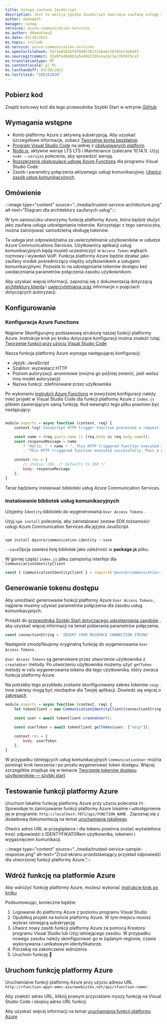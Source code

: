 ```yaml
---
title: Usługa zaufana JavaScript
description: Jest to wersja języka JavaScript tworząca zaufaną usługę dla usług komunikacyjnych.
author: dademath
manager: nimag
services: azure-communication-services
ms.author: ddematheu2
ms.date: 03/10/2021
ms.topic: include
ms.service: azure-communication-services
ms.openlocfilehash: 5b71a0581bf4f9d8239171e6abc56f87e7ae8183
ms.sourcegitcommit: 32e0fedb80b5a5ed0d2336cea18c3ec3b5015ca1
ms.translationtype: MT
ms.contentlocale: pl-PL
ms.lasthandoff: 03/30/2021
ms.locfileid: "105152828"
---
```

## <a name="download-code"></a>Pobierz kod

Znajdź końcowy kod dla tego przewodnika Szybki Start w witrynie [GitHub](https://github.com/Azure-Samples/communication-services-javascript-quickstarts/tree/main/trusted-authentication-service)

## <a name="prerequisites"></a>Wymagania wstępne

- Konto platformy Azure z aktywną subskrypcją. Aby uzyskać szczegółowe informacje, zobacz [Tworzenie konta bezpłatnie](https://azure.microsoft.com/free/?WT.mc_id=A261C142F).
- [Program Visual Studio Code](https://code.visualstudio.com/) na jednej z [obsługiwanych platform](https://code.visualstudio.com/docs/supporting/requirements#_platforms).
- [Node.js](https://nodejs.org/), aktywne wersje LTS LTS i Maintenance (zalecane 10.14.1). Użyj `node --version` polecenia, aby sprawdzić wersję.
- [Rozszerzenie obsługujące usługę Azure Functions](https://marketplace.visualstudio.com/items?itemName=ms-azuretools.vscode-azurefunctions) dla programu Visual Studio Code.
- Zasób i parametry połączenia aktywnego usługi komunikacyjnej. [Utwórz zasób usług komunikacyjnych](../../quickstarts/create-communication-resource.md).

## <a name="overview"></a>Omówienie

:::image type="content" source="../media/trusted-service-architecture.png" alt-text="Diagram dla architektury zaufanych usług":::

W tym samouczku utworzymy funkcję platformy Azure, która będzie służyć jako zaufana usługa udostępniania tokenów. Korzystając z tego samouczka, można zainicjować samodzielną obsługę tokenów.

Ta usługa jest odpowiedzialna za uwierzytelnianie użytkowników w usłudze Azure Communications Services. Użytkownicy aplikacji usług komunikacyjnych będą musieli uczestniczyć w `Access Token` wątkach rozmowy i wywołań VoIP. Funkcja platformy Azure będzie działać jako zaufany środek pośredniczący między użytkownikiem a usługami komunikacyjnymi. Pozwala to na udostępnianie tokenów dostępu bez uwidaczniania parametrów połączenia zasobu użytkownikom.

Aby uzyskać więcej informacji, zapoznaj się z dokumentacją dotyczącą [architektury klienta](../../concepts/client-and-server-architecture.md) i [uwierzytelniania oraz](../../concepts/authentication.md) informacje o pojęciach dotyczących autoryzacji.

## <a name="setting-up"></a>Konfigurowanie

### <a name="azure-functions-set-up"></a>Konfiguracja Azure Functions

Najpierw Skonfigurujmy podstawową strukturę naszej funkcji platformy Azure. Instrukcje krok po kroku dotyczące konfiguracji można znaleźć tutaj: [Tworzenie funkcji przy użyciu Visual Studio Code](../../../azure-functions/create-first-function-vs-code-csharp.md?pivots=programming-language-javascript)

Nasza funkcja platformy Azure wymaga następującej konfiguracji:

- Język: JavaScript
- Szablon: wyzwalacz HTTP
- Poziom autoryzacji: anonimowe (można go później zmienić, jeśli wolisz inny model autoryzacji)
- Nazwa funkcji: zdefiniowane przez użytkownika

Po wykonaniu [instrukcji Azure Functions](../../../azure-functions/create-first-function-vs-code-csharp.md?pivots=programming-language-javascript) w powyższej konfiguracji należy mieć projekt w Visual Studio Code dla funkcji platformy Azure z `index.js` plikiem zawierającym samą funkcję. Kod wewnątrz tego pliku powinien być następujący:

```javascript

module.exports = async function (context, req) {
    context.log('JavaScript HTTP trigger function processed a request.');

    const name = (req.query.name || (req.body && req.body.name));
    const responseMessage = name
        ? "Hello, " + name + ". This HTTP triggered function executed successfully."
        : "This HTTP triggered function executed successfully. Pass a name in the query string or in the request body for a personalized response.";

    context.res = {
        // status: 200, /* Defaults to 200 */
        body: responseMessage
    };
}

```

Teraz będziemy instalować biblioteki usług Azure Communication Services.

### <a name="install-communication-services-libraries"></a>Instalowanie bibliotek usług komunikacyjnych

Użyjemy `Identity` biblioteki do wygenerowania `User Access Tokens` .

Użyj `npm install` polecenia, aby zainstalować zestaw SDK tożsamości usługi Azure Communication Services dla języka JavaScript.

```console

npm install @azure/communication-identity --save

```

`--save`Opcja zawiera listę bibliotek jako zależność w **package.js** pliku.

W górnej części `index.js` pliku zaimportuj interfejs dla `CommunicationIdentityClient`

```javascript
const { CommunicationIdentityClient } = require('@azure/communication-identity');
```

## <a name="access-token-generation"></a>Generowanie tokenu dostępu

Aby umożliwić generowanie funkcji platformy Azure `User Access Tokens` , najpierw musimy używać parametrów połączenia dla zasobu usług komunikacyjnych.

Przejdź do [przewodnika Szybki Start dotyczącego udostępniania zasobów](../../quickstarts/create-communication-resource.md) , aby uzyskać więcej informacji na temat pobierania parametrów połączenia.

``` javascript
const connectionString = 'INSERT YOUR RESOURCE CONNECTION STRING'
```

Następnie zmodyfikujemy oryginalną funkcję do wygenerowania `User Access Tokens` .

`User Access Tokens` są generowane przez utworzenie użytkownika z `createUser` metody. Po utworzeniu użytkownika możemy użyć `getToken` metody w celu wygenerowania tokenu dla tego użytkownika, który zwraca funkcja platformy Azure.

Na potrzeby tego przykładu zostanie skonfigurowany zakres tokenów `voip` . Inne zakresy mogą być niezbędne dla Twojej aplikacji. Dowiedz się więcej o [zakresach](../../quickstarts/access-tokens.md)

```javascript
module.exports = async function (context, req) {
    let tokenClient = new CommunicationIdentityClient(connectionString);

    const user = await tokenClient.createUser();

    const userToken = await tokenClient.getToken(user, ["voip"]);

    context.res = {
        body: userToken
    };
}
```

W przypadku istniejących usług komunikacyjnych `CommunicationUser` można pominąć krok tworzenia i po prostu wygenerować token dostępu. Więcej szczegółów znajduje się w temacie [Tworzenie tokenów dostępu użytkowników — szybki start](../../quickstarts/access-tokens.md).

## <a name="test-the-azure-function"></a>Testowanie funkcji platformy Azure

Uruchom lokalnie funkcję platformy Azure przy użyciu polecenia `F5` . Spowoduje to zainicjowanie funkcji platformy Azure lokalnie i udostępnienie jej w programie: `http://localhost:7071/api/FUNCTION_NAME` . Zapoznaj się z dodatkową dokumentacją na temat [uruchamiania lokalnego](../../../azure-functions/create-first-function-vs-code-csharp.md?pivots=programming-language-javascript#run-the-function-locally)

Otwórz adres URL w przeglądarce i dla tokenu powinna zostać wyświetlona treść odpowiedzi z IDENTYFIKATORem użytkownika, tokenem i wygaśnięciem komunikacji.

:::image type="content" source="../media/trusted-service-sample-response.png" alt-text="Zrzut ekranu przedstawiający przykład odpowiedzi dla utworzonej funkcji platformy Azure.":::

## <a name="deploy-the-function-to-azure"></a>Wdróż funkcję na platformie Azure

Aby wdrożyć funkcję platformy Azure, możesz wykonać [instrukcje krok po kroku](../../../azure-functions/create-first-function-vs-code-csharp.md?pivots=programming-language-javascript#sign-in-to-azure)

Podsumowując, konieczne będzie:
1. Logowanie do platformy Azure z poziomu programu Visual Studio
2. Opublikuj projekt na koncie platformy Azure. W tym miejscu musisz wybrać istniejącą subskrypcję.
3. Utwórz nowy zasób funkcji platformy Azure za pomocą Kreatora programu Visual Studio lub Użyj istniejącego zasobu. W przypadku nowego zasobu należy skonfigurować go w żądanym regionie, czasie wykonywania i unikatowym identyfikatorze.
4. Poczekaj na zakończenie wdrożenia
5. Uruchom funkcję 🎉

## <a name="run-azure-function"></a>Uruchom funkcję platformy Azure

Uruchamianie funkcji platformy Azure przy użyciu adresu URL `http://<function-appn-ame>.azurewebsites.net/api/<function-name>`

Aby znaleźć adres URL, kliknij prawym przyciskiem myszy funkcję na Visual Studio Code i skopiuj adres URL funkcji.

Aby uzyskać więcej informacji na temat [uruchamiania funkcji platformy Azure](../../../azure-functions/create-first-function-vs-code-csharp.md?pivots=programming-language-javascript#run-the-function-in-azure)
